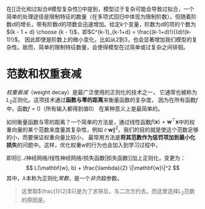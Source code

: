 在[[泛化和过拟合#模型复杂性]]中提到，模型过于复杂可能会导致过拟合，一个简单的处理途径是限制特征的数量（在多项式回归中体现为限制阶数）。但随着阶数$d$的增长，带有阶数$d$的项数会迅速增加。给定$k$个变量，阶数为$d$的项的个数为${k - 1 + d} \choose {k - 1}$，即$C^{k-1}_{k-1+d} = \frac{(k-1+d)!}{(d)!(k-1)!}$。
因此即使是阶数上的微小变化，比如从2到3，也会显著增加我们模型的复杂性。故而，简单的限制特征数量，会使得模型在过简单或过复杂之间徘徊。

# 范数和权重衰减
*权重衰减*（weight decay）是最广泛使用的正则化的技术之一， 它通常也被称为$L_2$正则化。这项技术通过**函数与零的距离**来衡量函数的复杂度， 因为在所有函数$f$中，函数$f=0$（所有输入都得到值0） 在某种意义上是最简单的。

如何衡量函数与零的距离？一个简单的方法是，通过线性函数$f(\mathbf{x}) = \mathbf{w}^\top \mathbf{x}$中的权重向量的某个范数来度量其复杂性，例如$\| \mathbf{w} \|^2$。我们的目的就是使这个范数足够的小，而要保证权重向量比较小， 最常用方法是**将其范数作为惩罚项加到最小化损失**的问题中。这样，优化权重$w$的行为也会加入到学习过程中，

即将[[../神经网络/线性神经网络/损失函数|损失函数]]加上正则化，变更为：
$$
L(\mathbf{w}, b) + \frac{\lambda}{2} \|\mathbf{w}\|^2
$$
其中，$\lambda$本称为正则化*常数*，是一个*非负*超参数。
> 这里取$\frac{1}{2}$只是为了求导后，与二次方约去。而这里选择$L_2$范数的原因是，
> 